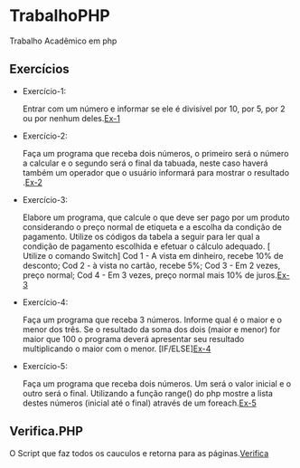 # TrabalhoPHP
Trabalho Acadêmico em php

Exercícios
---
- Exercício-1:

    Entrar com um número e informar se ele é divisível por 10, por 5, por 2 ou por nenhum deles.[Ex-1](/index.php)

- Exercício-2:

   Faça um programa que receba dois números, o primeiro será o número a calcular e o segundo será o final da tabuada, neste caso haverá também um operador que o usuário informará para mostrar o resultado .[Ex-2](/exercicio2.php)
   
- Exercício-3:

  Elabore um programa, que calcule o que deve ser pago por um produto considerando o preço normal de etiqueta e a escolha da condição de pagamento. Utilize os códigos da tabela a seguir para ler qual a condição de pagamento escolhida e efetuar o cálculo adequado. [ Utilize o comando Switch] Cod 1 - A vista em dinheiro, recebe 10% de desconto; Cod 2 - à vista no cartão, recebe 5%; Cod 3 - Em 2 vezes, preço normal; Cod 4 - Em 3 vezes, preço normal mais 10% de juros.[Ex-3](/exercicio3.php)
  
- Exercício-4:

  Faça um programa que receba 3 números. Informe qual é o maior e o menor dos três. Se o resultado da soma dos dois (maior e menor) for maior que 100 o programa deverá apresentar seu resultado multiplicando o maior com o menor. [IF/ELSE][Ex-4](/exercicio4.php)

- Exercício-5:

  Faça um programa que receba dois números. Um será o valor inicial e o outro será o final. Utilizando a função range() do php mostre a lista destes números (inicial até o final) através de um foreach.[Ex-5](/exercicio5.php)

Verifica.PHP
---

O Script que faz todos os cauculos e retorna para as páginas.[Verifica](/verifica.php)
